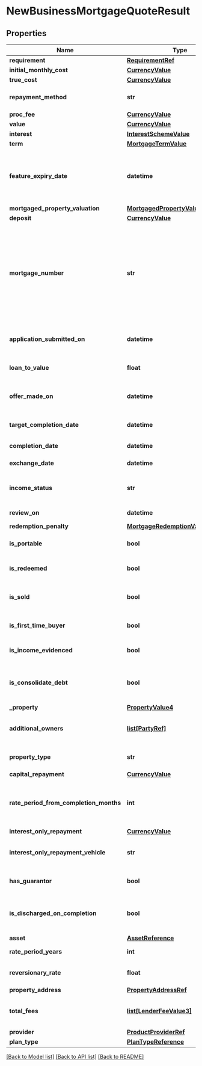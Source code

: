 # NewBusinessMortgageQuoteResult

## Properties
Name | Type | Description | Notes
------------ | ------------- | ------------- | -------------
**requirement** | [**RequirementRef**](RequirementRef.md) |  | [optional] 
**initial_monthly_cost** | [**CurrencyValue**](CurrencyValue.md) |  | [optional] 
**true_cost** | [**CurrencyValue**](CurrencyValue.md) |  | [optional] 
**repayment_method** | **str** | Repayment method type | [optional] 
**proc_fee** | [**CurrencyValue**](CurrencyValue.md) |  | [optional] 
**value** | [**CurrencyValue**](CurrencyValue.md) |  | [optional] 
**interest** | [**InterestSchemeValue**](InterestSchemeValue.md) |  | [optional] 
**term** | [**MortgageTermValue**](MortgageTermValue.md) |  | [optional] 
**feature_expiry_date** | **datetime** | Scheme expiry date (e.g. fixed term end date).  This must be a future date. | [optional] 
**mortgaged_property_valuation** | [**MortgagedPropertyValuationValue4**](MortgagedPropertyValuationValue4.md) |  | [optional] 
**deposit** | [**CurrencyValue**](CurrencyValue.md) |  | [optional] 
**mortgage_number** | **str** | A Provider assigned reference for the purposes of tracking a Mortgage Application until such time as that Application is approved or rejected | [optional] [default to 'null']
**application_submitted_on** | **datetime** | Date mortgage application submitted | [optional] 
**loan_to_value** | **float** | Loan to value percentage | [optional] [default to 0.0]
**offer_made_on** | **datetime** | Date mortgage offer made on | [optional] 
**target_completion_date** | **datetime** | Target completion date | [optional] 
**completion_date** | **datetime** | Completion date | [optional] 
**exchange_date** | **datetime** | Exchange date | [optional] 
**income_status** | **str** | Required income status for mortgage | [optional] [default to 'null']
**review_on** | **datetime** | Mortgage review date | [optional] 
**redemption_penalty** | [**MortgageRedemptionValue3**](MortgageRedemptionValue3.md) |  | [optional] 
**is_portable** | **bool** | Is the mortgage portable? | [optional] [default to False]
**is_redeemed** | **bool** | Is the mortgage redeemed? | [optional] [default to False]
**is_sold** | **bool** | Is client current property sold? | [optional] [default to False]
**is_first_time_buyer** | **bool** | Is client a first-time buyer? | [optional] [default to False]
**is_income_evidenced** | **bool** | Is client income evidenced? | [optional] [default to False]
**is_consolidate_debt** | **bool** | Is mortgage equity to be used to consolidate debt? | [optional] [default to False]
**_property** | [**PropertyValue4**](PropertyValue4.md) |  | [optional] 
**additional_owners** | [**list[PartyRef]**](PartyRef.md) | Additional owners (Maximum 2) | [optional] 
**property_type** | **str** | Property type | [optional] [default to 'null']
**capital_repayment** | [**CurrencyValue**](CurrencyValue.md) |  | [optional] 
**rate_period_from_completion_months** | **int** | Number of months remaining before the current rate period ends | [optional] 
**interest_only_repayment** | [**CurrencyValue**](CurrencyValue.md) |  | [optional] 
**interest_only_repayment_vehicle** | **str** | Interest only repayment vehicle | [optional] [default to 'null']
**has_guarantor** | **bool** | Is there a mortgage guarantor? | [optional] [default to False]
**is_discharged_on_completion** | **bool** | Is the mortgage discharged on completion? | [optional] [default to False]
**asset** | [**AssetReference**](AssetReference.md) |  | [optional] 
**rate_period_years** | **int** | Rate period (in years) | [optional] 
**reversionary_rate** | **float** | Standard variable rate | [optional] 
**property_address** | [**PropertyAddressRef**](PropertyAddressRef.md) |  | [optional] 
**total_fees** | [**list[LenderFeeValue3]**](LenderFeeValue3.md) | Collection of lender specific fees. | [optional] 
**provider** | [**ProductProviderRef**](ProductProviderRef.md) |  | [optional] 
**plan_type** | [**PlanTypeReference**](PlanTypeReference.md) |  | [optional] 

[[Back to Model list]](../README.md#documentation-for-models) [[Back to API list]](../README.md#documentation-for-api-endpoints) [[Back to README]](../README.md)

